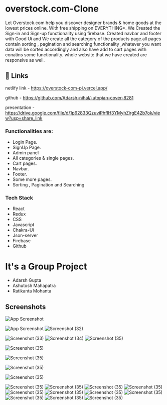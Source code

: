 
# overstock.com-Clone

Let Overstock.com help you discover designer brands & home goods at the lowest prices online. With free shipping on EVERYTHING*. We Created the Sign-in and Sign-up functionality using firebase.
Created navbar and footer with Good Ui  and We create all the category of the products page.all pages contain sorting , pagination and searching functionality ,whatever you want data will be sorted accordingly
and also have add to cart pages with conatins some functionality.
whole website that we have created are responsive as well.



## 🔗 Links
netlify link - https://overstock-com-pi.vercel.app/

github - https://github.com/Adarsh-nihal/-utopian-cover-8281
  
presentation - https://drive.google.com/file/d/1p62833QzuviPhflH3YMyhZirgE42b7ok/view?usp=share_link  


### Functionalities are:

* Login Page.
* SignUp Page.
* Admin panel
* All categories & single pages.
* Cart pages.
* Navbar.
* Footer.
* Some more pages.
* Sorting , Pagination and Searching


### Tech Stack

* React
* Redux
* CSS
* Javascript
* Chakra-Ui
* Json-server
* Firebase
* Github

# It's a Group Project 

 * Adarsh Gupta
 * Ashutosh Mahapatra
 * Ratikanta Mohanta



## Screenshots

![App Screenshot](https://github.com/Adarsh-nihal/Github-image/blob/main/overstock/Screenshot%20(1052).png?raw=true)

![App Screenshot](https://github.com/Adarsh-nihal/Github-image/blob/main/overstock/Screenshot%20(1053).png?raw=true)
![Screenshot (32)](https://github.com/Adarsh-nihal/Github-image/blob/main/overstock/Screenshot%20(1054).png?raw=true)

![Screenshot (33)](https://github.com/Adarsh-nihal/Github-image/blob/main/overstock/Screenshot%20(1055).png?raw=true)
![Screenshot (34)](https://github.com/Adarsh-nihal/Github-image/blob/main/overstock/Screenshot%20(1056).png?raw=true)
![Screenshot (35)](https://github.com/Adarsh-nihal/Github-image/blob/main/overstock/Screenshot%20(1057).png?raw=true)

![Screenshot (35)](https://github.com/Adarsh-nihal/Github-image/blob/main/overstock/Screenshot%20(1058).png?raw=true)

![Screenshot (35)](https://github.com/Adarsh-nihal/Github-image/blob/main/overstock/Screenshot%20(1059).png?raw=true)

![Screenshot (35)](https://github.com/Adarsh-nihal/Github-image/blob/main/overstock/Screenshot%20(1060).png?raw=true)

![Screenshot (35)](https://github.com/Adarsh-nihal/Github-image/blob/main/overstock/Screenshot%20(1061).png?raw=true)

![Screenshot (35)](https://github.com/Adarsh-nihal/Github-image/blob/main/overstock/Screenshot%20(1062).png?raw=true)
![Screenshot (35)](https://github.com/Adarsh-nihal/Github-image/blob/main/overstock/Screenshot%20(1063).png?raw=true)
![Screenshot (35)](https://github.com/Adarsh-nihal/Github-image/blob/main/overstock/Screenshot%20(1064).png?raw=true)
![Screenshot (35)](https://github.com/Adarsh-nihal/Github-image/blob/main/overstock/Screenshot%20(1065).png?raw=true)
![Screenshot (35)](https://github.com/Adarsh-nihal/Github-image/blob/main/overstock/Screenshot%20(1066).png?raw=true)
![Screenshot (35)](https://github.com/Adarsh-nihal/Github-image/blob/main/overstock/Screenshot%20(1067).png?raw=true)
![Screenshot (35)](https://github.com/Adarsh-nihal/Github-image/blob/main/overstock/Screenshot%20(1068).png?raw=true)
![Screenshot (35)](https://github.com/Adarsh-nihal/Github-image/blob/main/overstock/Screenshot%20(1069).png?raw=true)
![Screenshot (35)](https://github.com/Adarsh-nihal/Github-image/blob/main/overstock/Screenshot%20(1070).png?raw=true)
![Screenshot (35)](https://github.com/Adarsh-nihal/Github-image/blob/main/overstock/Screenshot%20(1071).png?raw=true)
![Screenshot (35)](https://github.com/Adarsh-nihal/Github-image/blob/main/overstock/Screenshot%20(1072).png?raw=true)




